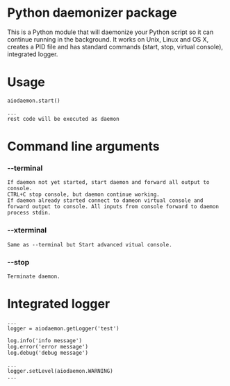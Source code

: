 # Python daemonizer package

This is a Python module that will daemonize your Python script so it can continue running in the background. It works on Unix, Linux and OS X, creates a PID file and has standard commands (start, stop, virtual console), integrated logger.



# Usage

```import aiodaemon
aiodaemon.start()

... 
rest code will be executed as daemon
```
# Command line arguments

### --terminal  
    If daemon not yet started, start daemon and forward all output to console.
    CTRL+C stop console, but daemon continue working.
    If daemon already started connect to dameon virtual console and forward output to console. All inputs from console forward to daemon process stdin.

### --xterminal
    Same as --terminal but Start advanced vitual console.

### --stop
    Terminate daemon.


# Integrated logger

```
...
logger = aiodaemon.getLogger('test')

log.info('info message')
log.error('error message')
log.debug('debug message')

...
logger.setLevel(aiodaemon.WARNING)
...
```


